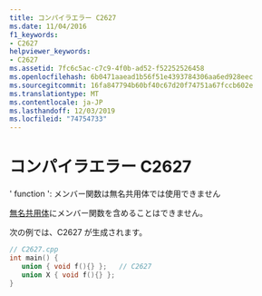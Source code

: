```yaml
---
title: コンパイラエラー C2627
ms.date: 11/04/2016
f1_keywords:
- C2627
helpviewer_keywords:
- C2627
ms.assetid: 7fc6c5ac-c7c9-4f0b-ad52-f52252526458
ms.openlocfilehash: 6b0471aaead1b56f51e4393784306aa6ed928eec
ms.sourcegitcommit: 16fa847794b60bf40c67d20f74751a67fccb602e
ms.translationtype: MT
ms.contentlocale: ja-JP
ms.lasthandoff: 12/03/2019
ms.locfileid: "74754733"
---
```

# <a name="compiler-error-c2627"></a>コンパイラエラー C2627

' function ': メンバー関数は無名共用体では使用できません

[無名共用体](../../cpp/unions.md#anonymous_unions)にメンバー関数を含めることはできません。

次の例では、C2627 が生成されます。

```cpp
// C2627.cpp
int main() {
   union { void f(){} };   // C2627
   union X { void f(){} };
}
```
